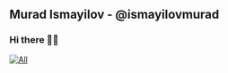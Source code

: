 ## Murad Ismayilov - @ismayilovmurad
### Hi there 👋🏻

[![All](https://img.shields.io/badge/All-My_Portfolio-blue?style=for-the-badge)](https://muradismayilov.com)
